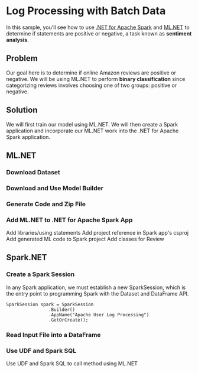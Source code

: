 # Log Processing with Batch Data

In this sample, you'll see how to use [.NET for Apache Spark](https://dotnet.microsoft.com/apps/data/spark) 
and [ML.NET](https://dotnet.microsoft.com/apps/machinelearning-ai/ml-dotnet) to determine if 
statements are positive or negative, a task known as **sentiment analysis**.

## Problem

Our goal here is to determine if online Amazon reviews are positive or negative. We will be using ML.NET to perform
**binary classification** since categorizing reviews involves choosing one of two groups: positive or negative.

## Solution

We will first train our model using ML.NET. We will then create a Spark application and incorporate our ML.NET work into
the .NET for Apache Spark application.

## ML.NET

### Download Dataset

### Download and Use Model Builder

### Generate Code and Zip File

### Add ML.NET to .NET for Apache Spark App

Add libraries/using statements 
Add project reference in Spark app's csproj
Add generated ML code to Spark project
Add classes for Review

## Spark.NET

### Create a Spark Session

In any Spark application, we must establish a new SparkSession, which is the entry point to programming Spark with the Dataset and 
DataFrame API.

```CSharp
SparkSession spark = SparkSession
                .Builder()
                .AppName("Apache User Log Processing")
                .GetOrCreate();
```

### Read Input File into a DataFrame

### Use UDF and Spark SQL

Use UDF and Spark SQL to call method using ML.NET